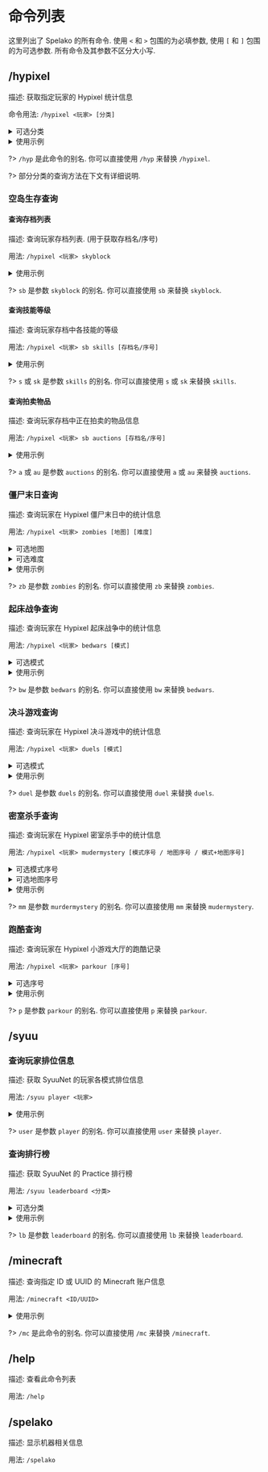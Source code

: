 # 命令列表
这里列出了 Spelako 的所有命令. 使用 `<` 和 `>` 包围的为必填参数, 使用 `[` 和 `]` 包围的为可选参数. 所有命令及其参数不区分大小写.

## /hypixel
描述: 获取指定玩家的 Hypixel 统计信息

命令用法: `/hypixel <玩家> [分类]`

<details>
<summary>可选分类</summary>

- guild, g (公会)
- recent, r (最近的游戏)
- bedwars, bw (起床战争)
- buildbattle, bb (建筑大师)
- skywars, sw (空岛战争)
- mudermystery, mm (密室杀手)
- thepit, pit (天坑乱斗)
- duels, duel (决斗游戏)
- uhc (极限生存冠军)
- mewagalls, mw (超级战墙)
- blitzsg, bsg, hungergames (闪电饥饿游戏)
- skyblock, sb (空岛生存)
- zombies, zb (僵尸末日)
- parkour, p (跑酷)

?> 如果留空, 将显示玩家的 Hypixel 基本信息.

</details>

<details>
<summary>使用示例</summary>

- `/hypixel Peaksol` - 查询 <u>Peaksol</u> 的基本信息
- `/hypixel Technoblade g` - 查询 <u>Technoblade</u> 的<u>公会</u>信息
- `/hypixel iTMG sw` - 查询 <u>iTMG</u> 的<u>空岛战争</u>统计信息
- `/hypixel BedlessNoob bedwars` - 查询 <u>BedlessNoob</u> 的<u>起床战争</u>统计信息
- `/hypixel Dual megawalls` - 查询 <u>Dual</u> 的<u>超级战墙</u>统计信息

</details>

?> `/hyp` 是此命令的别名. 你可以直接使用 `/hyp` 来替换 `/hypixel`.

?> 部分分类的查询方法在下文有详细说明.

### 空岛生存查询
#### 查询存档列表
描述: 查询玩家存档列表. (用于获取存档名/序号)

用法: `/hypixel <玩家> skyblock`

<details>
<summary>使用示例</summary>

- `/hypixel Minikloon skyblock` - 查询 <u>Minikloon</u> 的<u>存档列表</u>
- `/hypixel Peaksol sb` - 查询 <u>Peaksol</u> 的<u>存档列表</u>

</details>

?> `sb` 是参数 `skyblock` 的别名. 你可以直接使用 `sb` 来替换 `skyblock`.

#### 查询技能等级
描述: 查询玩家存档中各技能的等级

用法: `/hypixel <玩家> sb skills [存档名/序号]`

<details>
<summary>使用示例</summary>

- `/hypixel LeaPhant sb skills grape` - 查询 <u>Minikloon</u> 的 <u>Grape</u> 存档的技能信息
- `/hypixel Rikkawww sb s 2` - 查询 <u>Rikkawww</u> 的第 <u>2</u> 个存档的技能信息

?> 如果留空, 将显示玩家的第 1 个存档的技能信息.

</details>

?> `s` 或 `sk` 是参数 `skills` 的别名. 你可以直接使用 `s` 或 `sk` 来替换 `skills`.

#### 查询拍卖物品
描述: 查询玩家存档中正在拍卖的物品信息

用法: `/hypixel <玩家> sb auctions [存档名/序号]`

<details>
<summary>使用示例</summary>

- `/hypixel Shiiyu sb auctions zucchini` - 查询 <u>Shiiyu</u> 的 <u>Zucchini</u> 存档的物品拍卖信息
- `/hypixel YMCatlord sb a 3` - 查询 <u>YMCatlord</u> 的第 <u>3</u> 个存档的物品拍卖信息

?> 如果留空, 将显示玩家的第 1 个存档的物品拍卖信息.

</details>

?> `a` 或 `au` 是参数 `auctions` 的别名. 你可以直接使用 `a` 或 `au` 来替换 `auctions`.

### 僵尸末日查询
描述: 查询玩家在 Hypixel 僵尸末日中的统计信息

用法: `/hypixel <玩家> zombies [地图] [难度]`

<details>
<summary>可选地图</summary>

- deadend, de (穷途末路)
- badblood, bb (坏血之宫)
- alienarcadium, aa (外星游乐园)

?> 如果留空, 将显示玩家所有地图的统计信息.

</details>

<details>
<summary>可选难度</summary>

- normal, norm (普通)
- hard (困难)
- rip (安息)

?> 如果留空, 将显示玩家所有难度的统计信息.

</details>

<details>
<summary>使用示例</summary>

- `/hypixel Peaksol zb` - 查询 <u>Peaksol</u> 在<u>全部</u>地图<u>全部</u>难度的统计信息
- `/hypixel Bzake zb aa` - 查询 <u>Bzake</u> 在<u>外星游乐园</u>地图<u>全部</u>难度的统计信息
- `/hypixel Typhoon_Alex zb de norm` - 查询 <u>Typhoon_Alex</u> 在<u>穷途末路</u>地图<u>普通</u>难度的统计信息

</details>

?> `zb` 是参数 `zombies` 的别名. 你可以直接使用 `zb` 来替换 `zombies`.

### 起床战争查询
描述: 查询玩家在 Hypixel 起床战争中的统计信息

用法: `/hypixel <玩家> bedwars [模式]`

<details>
<summary>可选模式</summary>

- eight_one, 8_1, solo (单挑模式)
- eight_two, 8_2, doubles (双人模式)
- four_three, 4_3, 3v3v3v3 (3v3v3v3 模式)
- four_four, 4_4, 4v4v4v4 (4v4v4v4 模式)
- two_four, 2_4,  4v4 (4v4 模式)
- eight_two_rush, 8_4_rush, doubles_rush (双人疾速模式)
- four_four_rush, 4v4v4v4_rush (4v4v4v4 疾速模式)
- eight_two_ultimate, eight_two_ult, 8_2_ult, doubles_ultimate, doubles_ult (双人超能力模式)
- four_four_ultimate, four_four_ult, 4_4_ult, 4v4v4v4_ultimate, 4v4v4v4_ult (4v4v4v4 超能力模式)
- castle (40v40 城池攻防战模式)
- eight_two_voidless, eight_two_void, 8_2_void, doubles_voidless, double_void (双人无虚空模式)
- four_four_voidless, four_four_void, 4_4_void, 4v4v4v4_voidless, 4v4v4v4_void (4v4v4v4 无虚空模式)
- eight_two_armed, 8_2_armed, doubles_armed (双人枪械模式)
- four_four_armed, 4_4_armed, 4v4v4v4_armed (4v4v4v4 枪械模式)
- eight_two_lucky, 8_2_lucky, doubles_lucky (双人幸运方块模式)
- four_four_lucky, 4_4_lucky, 4v4v4v4_lucky (4v4v4v4 幸运方块模式)

?> 如果留空, 将显示玩家全局统计信息.

</details>

<details>
<summary>使用示例</summary>

- `/hypixel Hashito bw` - 查询 <u>Hashito</u> 的全局统计信息
- `/hypixel gamerboy80 bw four_four` - 查询 <u>gamerboy80</u> 的 <u>4v4 模式统计信息</u>
- `/hypixel Chapeey bw doubles` - 查询 <u>Chapeey</u> 的 <u>双人模式统计信息</u>

</details>

?> `bw` 是参数 `bedwars` 的别名. 你可以直接使用 `bw` 来替换 `bedwars`.

### 决斗游戏查询
描述: 查询玩家在 Hypixel 决斗游戏中的统计信息

用法: `/hypixel <玩家> duels [模式]`

<details>
<summary>可选模式</summary>

- classic_duel, classic (经典决斗)
- sw_duel, sw (空岛战争决斗)
- sw_doubles (空岛战争决斗双人决斗)
- bow_duel, bow (弓箭决斗)
- uhc_duel, uhc (极限生存决斗)
- uhc_doubles (极限生存冠军双人决斗)
- uhc_four (极限生存冠军四人决斗)
- uhc_meetup (极限生存冠军死亡竞赛决斗)
- potion_duel, potion, nodebuff (药水决斗)
- combo_duel, combo (连击决斗)
- op_duel, op (高手决斗)
- op_doubles (高手双人决斗)
- mw_duel, mw (超级战墙决斗)
- mw_doubles (超级战墙双人决斗)
- sumo_duel, sumo (相扑决斗)
- blitz_duel, blitz (闪电饥饿游戏决斗)
- bowspleef_duel, bowspleef (掘一死箭决斗)
- bridge_duel, bridge (战桥决斗)
- bridge_doubles (战桥双人决斗)
- bridge_four (战桥四人决斗)
- bridge_2v2v2v2 (战桥 2v2v2v2 决斗)
- bridge_3v3v3v3 (战桥 4v4v4v4 决斗)

?> 如果留空, 将显示玩家全局统计信息.

</details>

<details>
<summary>使用示例</summary>

- `/hypixel Slynn duels` - 查询 <u>Slynn</u> 的全局统计信息
- `/hypixel KissMyL duels sw` - 查询 <u>KissMyL</u> 的<u>空岛战争决斗统计信息</u>
- `/hypixel Sios duel sumo` - 查询 <u>Sios</u> 的<u>相扑决斗统计信息</u>

</details>

?> `duel` 是参数 `duels` 的别名. 你可以直接使用 `duel` 来替换 `duels`.

### 密室杀手查询
描述: 查询玩家在 Hypixel 密室杀手中的统计信息

用法: `/hypixel <玩家> mudermystery [模式序号 / 地图序号 / 模式+地图序号]`

<details>
<summary>可选模式序号</summary>

1. 经典模式
2. 双倍模式
3. 刺客模式
4. 感染模式

</details>

<details>
<summary>可选地图序号</summary>

- a (古墓)
- b (水族馆)
- c (档案馆)
- d (档案馆顶层)
- e (游轮)
- f (Darkfall)
- g (淘金热)
- h (总部)
- i (好莱坞)
- j (Hypixel 游乐园)
- k (图书馆)
- l (Mountain)
- m (San Peratico v3)
- n (Skyway Pier)
- o (Snowfall)
- p (雪景球)
- q (Subway)
- r (高坠塔)
- s (运输塔)
- t (Vilia)
- u (寡妇的书房)

</details>

<details>
<summary>使用示例</summary>

- `/hypixel Tioxic mm` - 查询 <u>Tioxic</u> 在<u>全部</u>模式<u>全部</u>地图的统计信息
- `/hypixel Cencioh mm 3` - 查询 <u>Cencioh</u> 在<u>刺客</u>模式<u>全部</u>地图的统计信息
- `/hypixel zihyin mm b` - 查询 <u>zihyin</u> 在<u>全部</u>模式<u>水族馆</u>地图的统计信息
- `/hypixel Sam mm 2i` - 查询 <u>Sam</u> 在<u>双倍</u>模式<u>好莱坞</u>地图的统计信息

</details>

?> `mm` 是参数 `murdermystery` 的别名. 你可以直接使用 `mm` 来替换 `mudermystery`.

### 跑酷查询
描述: 查询玩家在 Hypixel 小游戏大厅的跑酷记录

用法: `/hypixel <玩家> parkour [序号]`

<details>
<summary>可选序号</summary>

1. 主大厅 2017
2. 起床战争
3. 空岛战争
4. 空岛战争 2017.8
5. 街机游戏
6. 密室杀手
7. 掘战游戏
8. 极限生存冠军
9. 游戏实验室
10. 建筑大师
11. 家园世界
12. True PVP Parkour
13. 超级战墙
14. 闪电饥饿游戏
15. 战争领主
16. 星碎英雄
17. 警匪大战
18. 决斗游戏
19. 经典游戏
20. 空岛竞技场
21. 竞赛殿堂

?> 如果留空, 将显示玩家全部跑酷记录.

</details>

<details>
<summary>使用示例</summary>

- `/hypixel Akasha parkour` - 查询 <u>Akasha</u> 的全部跑酷记录
- `/hypixel Maax parkour 3` - 查询 <u>Maax</u> 的 <u>空岛战争大厅跑酷记录</u>
- `/hypixel MITE123 p 18` - 查询 <u>MITE123</u> 的 <u>决斗游戏大厅跑酷记录</u>

</details>

?> `p` 是参数 `parkour` 的别名. 你可以直接使用 `p` 来替换 `parkour`.

## /syuu
### 查询玩家排位信息
描述: 获取 SyuuNet 的玩家各模式排位信息

用法: `/syuu player <玩家>`

<details>
<summary>使用示例</summary>

- `/syuu player Distory` - 查询 <u>Distory</u> 的排位信息
- `/syuu user lipchya` - 查询 <u>lipchya</u> 的排位信息

</details>

?> `user` 是参数 `player` 的别名. 你可以直接使用 `user` 来替换 `player`.

### 查询排行榜
描述: 获取 SyuuNet 的 Practice 排行榜

用法: `/syuu leaderboard <分类>`

<details>
<summary>可选分类</summary>

- sharp2prot2, s2p2
- mcsg, sg
- octc
- gapple, goldenapple
- archer, bow
- nodelay, combo
- soup
- builduhc, buhc
- debuff
- sharp4prot3, s4p3
- sumo
- axe
- spleef
- finaluhc
- bridge
- mlgrush, mlg, rush

</details>

<details>
<summary>使用示例</summary>

- `/syuu leaderboard s2p2` - 查询 <u>Sharp2Prot2</u> 模式的排行榜
- `/hypixel lb buhc` - 查询 <u>BuildUHC</u> 模式的排行榜

</details>

?> `lb` 是参数 `leaderboard` 的别名. 你可以直接使用 `lb` 来替换 `leaderboard`.

## /minecraft
描述: 查询指定 ID 或 UUID 的 Minecraft 账户信息

用法: `/minecraft <ID/UUID>`

<details>
<summary>使用示例</summary>

- `/minecraft Peaksol` - 查询 ID 为 <u>Peaksol</u> 的 Minecrat 账户信息
- `/mc 2e951afe18f241e1ae021667f39e4f5b` - 查询 UUID 为 <u>2e951afe18f241e1ae021667f39e4f5b</u> 的 Minecrat 账户信息
- `/mc f7c77d99-9f15-4a66-a87d-c4a51ef30d19` - 查询 UUID 为 <u>f7c77d99-9f15-4a66-a87d-c4a51ef30d19</u> 的 Minecrat 账户信息

</details>

?> `/mc` 是此命令的别名. 你可以直接使用 `/mc` 来替换 `/minecraft`.

## /help
描述: 查看此命令列表

用法: `/help`

## /spelako
描述: 显示机器相关信息

用法: `/spelako`